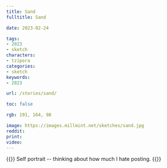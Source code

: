 ```yaml
---
title: Sand
fulltitle: Sand

date: 2023-02-24

tags:
- 2023
- sketch
characters:
- tzipora
categories:
- sketch
keywords:
- 2023

url: /stories/sand/

toc: false

rgb: 191, 164, 98

image: https://images.millmint.net/sketches/sand.jpg
reddit:
print:
video:
---
```

{{<note caption>}}
Self portrait -- thinking about how much I hate posting.
{{</note>}}